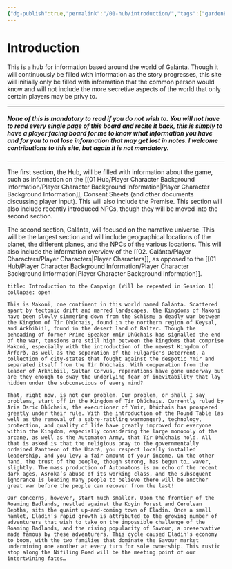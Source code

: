 ```yaml
---
{"dg-publish":true,"permalink":"/01-hub/introduction/","tags":["gardenEntry"],"dgShowToc":true,"created":"2025-02-09T21:05:06.058+00:00","updated":"2025-02-11T02:41:44.747+00:00"}
---
```


# Introduction
This is a hub for information based around the world of Galánta. Though it will continuously be filled with information as the story progresses, this site will initially only be filled with information that the common person would know and will not include the more secretive aspects of the world that only certain players may be privy to.

---
##### None of this is mandatory to read if you do not wish to. You will not have to read every single page of this board and recite it back, this is simply to have a player facing board for me to know what information you have and for you to not lose information that may get lost in notes. I welcome contributions to this site, but again it is not mandatory.
---

The first section, the Hub, will be filled with information about the game, such as information on the [[01 Hub/Player Character Background Information/Player Character Background Information\|Player Character Background Information]], Consent Sheets (and other documents discussing player input). This will also include the Premise. This section will also include recently introduced NPCs, though they will be moved into the second section.

The second section, Galánta, will focused on the narrative universe. This will be the largest section and will include geographical locations of the planet, the different planes, and the NPCs of the various locations. This will also include the information overview of the [[02. Galánta/Player Characters/Player Characters\|Player Characters]], as opposed to the [[01 Hub/Player Character Background Information/Player Character Background Information\|Player Character Background Information]].

```ad-info
title: Introduction to the Campaign (Will be repeated in Session 1)
collapse: open

This is Makoni, one continent in this world named Galánta. Scattered apart by tectonic drift and marred landscapes, the Kingdoms of Makoni have been slowly simmering down from the Schism; a deadly war between the Kingdom of Tír Dhúchais, found in the northern region of Keysal, and Arkhibiil, found in the desert land of Balter. Though the beheading of former Prime Speaker Ymir Dhúchais has signalled the end of the war, tensions are still high between the kingdoms that comprise Makoni, especially with the introduction of the newest Kingdom of Árferð, as well as the separation of the Fulgaric's Deterrent, a collection of city-states that fought against the despotic Ymir and separated itself from the Tír Dhúchais. With cooperation from the leader of Arkhibiil, Sultan Corvus, reparations have gone underway but are they enough to sway the underlying fear of inevitability that lay hidden under the subconscious of every mind?

That, right now, is not our problem. Our problem, or shall I say problems, start off in the Kingdom of Tír Dhúchais. Currently ruled by Aria Osric Dhúchais, the executioner of Ymir, Dhúchais has prospered greatly under their rule. With the introduction of the Round Table (as well as the removal of a sabre-rattling warmonger), technology, protection, and quality of life have greatly improved for everyone within the Kingdom, especially considering the large monopoly of the arcane, as well as the Automaton Army, that Tír Dhúchais hold. All that is asked is that the religious pray to the governmentally ordained Pantheon of the Údará, you respect locally installed leadership, and you levy a fair amount of your income. On the other hand, the trust of the people, though strong, has begun to… waver, slightly. The mass production of Automatons is an echo of the recent dark ages, Asroka’s abuse of its working class, and the subsequent ignorance is leading many people to believe there will be another great war before the people can recover from the last!

Our concerns, however, start much smaller. Upon the frontier of the Roaming Badlands, nestled against the Koyin Forest and Cerulean Depths, sits the quaint up-and-coming town of Eladin. Once a small hamlet, Eladin’s rapid growth is attributed to the growing number of adventurers that wish to take on the impossible challenge of the Roaming Badlands, and the rising popularity of Savour, a preservative made famous by these adventurers. This cycle caused Eladin’s economy to boom, with the two families that dominate the Savour market undermining one another at every turn for sole ownership. This rustic stop along the Nifiling Road will be the meeting point of our intertwining fates…
```
